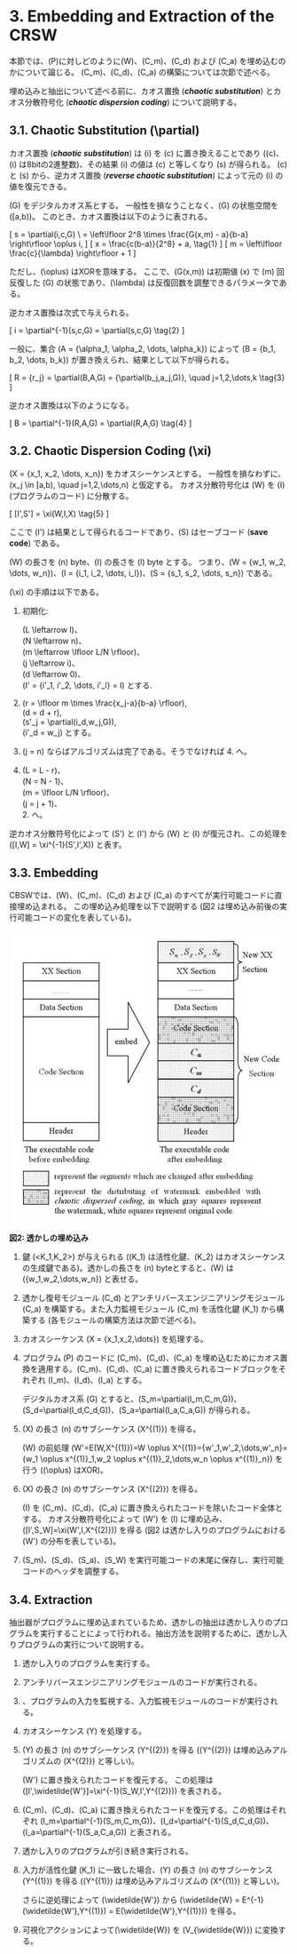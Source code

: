 # 3. Embedding and Extraction of the CRSW

本節では、\(P\)に対しどのように\(W\)、\(C_m\)、\(C_d\) および \(C_a\) を埋め込むのかについて論じる。
\(C_m\)、\(C_d\)、\(C_a\) の構築については次節で述べる。

埋め込みと抽出について述べる前に、カオス置換 (***chaotic substitution***) とカオス分散符号化 (***chaotic dispersion coding***) について説明する。


## 3.1. Chaotic Substitution \(\partial\)

カオス置換 (***chaotic substitution***) は \(i\) を \(c\) に置き換えることであり (\(c\)、\(i\) は8bitの2進整数)、その結果 \(i\) の値は \(c\) と等しくなり \(s\) が得られる。
\(c\) と \(s\) から、逆カオス置換 (***reverse chaotic substitution***) によって元の \(i\) の値を復元できる。

\(G\) をデジタルカオス系とする。
一般性を損なうことなく、\(G\) の状態空間を \([a,b)\)。
このとき、カオス置換は以下のように表される。

\[
    s = \partial(i,c,G) \\
      = \left\lfloor 2^8 \times \frac{G(x,m) - a}{b-a} \right\rfloor \oplus i,
\]
\[
    x = \frac{c(b-a)}{2^8} + a, \tag{1}
\]
\[
    m = \left\lfloor \frac{c}{\lambda} \right\rfloor + 1
\]

ただし、\(\oplus\) はXORを意味する。
ここで、\(G(x,m)\) は初期値 \(x\) で \(m\) 回反復した \(G\) の状態であり、\(\lambda\) は反復回数を調整できるパラメータである。

逆カオス置換は次式で与えられる。

<!-- textlint-disable -->

\[
    i = \partial^{-1}(s,c,G) = \partial(s,c,G) \tag{2}
\]

一般に、集合 \(A = \{\alpha_1, \alpha_2, \dots, \alpha_k\}\) によって \(B = \{b_1, b_2, \dots, b_k\}\) が置き換えられ、結果として以下が得られる。

\[
    R = \{r_j\} = \partial(B,A,G) = \{\partial(b_j,a_j,G)\}, \quad j=1,2,\dots,k \tag{3}
\]

逆カオス置換は以下のようになる。

\[
    B = \partial^{-1}(R,A,G) = \partial(R,A,G) \tag{4}
\]

<!-- textlint-enable -->


## 3.2. Chaotic Dispersion Coding \(\xi\)

<!-- textlint-disable -->
\(X = \{x_1, x_2, \dots, x_n\}\) をカオスシーケンスとする。
一般性を損なわずに、\(x_j \in [a,b), \quad j=1,2,\dots,n\) と仮定する。
カオス分散符号化は \(W\) を \(I\) (プログラムのコード) に分散する。
<!-- textlint-enable -->

\[
    [I',S'] = \xi(W,I,X) \tag{5}
\]

ここで \(I'\) は結果として得られるコードであり、\(S\) はセーブコード (**save code**) である。

<!-- textlint-disable -->
\(W\) の長さを \(n\) byte、\(I\) の長さを \(l\) byte とする。
つまり、\(W = \{w_1, w_2, \dots, w_n\}\)、\(I = \{i_1, i_2, \dots, i_l\}\)、\(S = \{s_1, s_2, \dots, s_n\}\) である。
<!-- textlint-enable -->

\(\xi\) の手順は以下である。

1. 初期化:

    \(L \leftarrow l\)、<br>
    \(N \leftarrow n\)、<br>
    \(m \leftarrow \lfloor L/N \rfloor\)、<br>
    \(j \leftarrow i\)、<br>
    \(d \leftarrow 0\)、<br>
    \(I' = \{i'_1, i'_2, \dots, i'_l\} = I\) とする.

2. \(r = \lfloor m \times \frac{x_j-a}{b-a} \rfloor\),<br>
    \(d = d + r\),<br>
    \(s'_j = \partial(i_d,w_j,G)\),<br>
    \(i'_d = w_j\) とする。

3. \(j = n\) ならばアルゴリズムは完了である。そうでなければ 4. へ。

4. \(L = L - r\)、<br>
    \(N = N - 1\)、<br>
    \(m = \lfloor L/N \rfloor\)、<br>
    \(j = j + 1\)、<br>2. へ。

逆カオス分散符号化によって \(S'\) と \(I'\) から \(W\) と \(I\) が復元され、この処理を \([I,W] = \xi^{-1}(S',I',X)\) と表す。


## 3.3. Embedding

CBSWでは、\(W\)、\(C_m\)、\(C_d\) および \(C_a\) のすべてが実行可能コードに直接埋め込まれる。
この埋め込み処理を以下で説明する (図2 は埋め込み前後の実行可能コードの変化を表している)。

![](fig2.png)

**図2: 透かしの埋め込み**

<!-- textlint-disable -->
1. 鍵 \(<K_1,K_2>\) が与えられる (\(K_1\) は活性化鍵、\(K_2\) はカオスシーケンスの生成鍵である)。透かしの長さを \(n\) byteとすると、\(W\) は \(\{w_1,w_2,\dots,w_n\}\) と表せる。

2. 透かし復号モジュール \(C_d\) とアンチリバースエンジニアリングモジュール \(C_a\) を構築する。また入力監視モジュール \(C_m\) を活性化鍵 \(K_1\) から構築する (各モジュールの構築方法は次節で述べる)。

3. カオスシーケンス \(X = \{x_1,x_2,\dots\}\) を処理する。

4. プログラム \(P\) のコードに \(C_m\)、\(C_d\)、\(C_a\) を埋め込むためにカオス置換を適用する。\(C_m\)、\(C_d\)、\(C_a\) に置き換えられるコードブロックをそれぞれ \(I_m\)、\(I_d\)、\(I_a\) とする。

    デジタルカオス系 \(G\) とすると、\(S_m=\partial(I_m,C_m,G)\)、\(S_d=\partial(I_d,C_d,G)\)、\(S_a=\partial(I_a,C_a,G)\) が得られる。

5. \(X\) の長さ \(n\) のサブシーケンス \(X^{(1)}\) を得る。

    \(W\) の前処理 \(W'=E(W,X^{(1)})=W \oplus X^{(1)}=\{w'_1,w'_2,\dots,w'_n\}=\{w_1 \oplus x^{(1)}_1,w_2 \oplus x^{(1)}_2,\dots,w_n \oplus x^{(1)}_n\}\) を行う (\(\oplus\) はXOR)。
<!-- textlint-enable -->

6. \(X\) の長さ \(n\) のサブシーケンス \(X^{(2)}\) を得る。

    \(I\) を \(C_m\)、\(C_d\)、\(C_a\) に置き換えられたコードを除いたコード全体とする。
    カオス分散符号化によって \(W'\) を \(I\) に埋め込み、\([I',S_W]=\xi(W',I,X^{(2)})\) を得る (図2 は透かし入りのプログラムにおける \(W'\) の分布を表している)。

7. \(S_m\)、\(S_d\)、\(S_a\)、\(S_W\) を実行可能コードの末尾に保存し、実行可能コードのヘッダを調整する。


## 3.4. Extraction

抽出器がプログラムに埋め込まれているため、透かしの抽出は透かし入りのプログラムを実行することによって行われる。抽出方法を説明するために、透かし入りプログラムの実行について説明する。

1. 透かし入りのプログラムを実行する。

2. アンチリバースエンジニアリングモジュールのコードが実行される。

3. 、プログラムの入力を監視する、入力監視モジュールのコードが実行される。

4. カオスシーケンス \(Y\) を処理する。

5. \(Y\) の長さ \(n\) のサブシーケンス \(Y^{(2)}\) を得る (\(Y^{(2)}\) は埋め込みアルゴリズムの \(X^{(2)}\) と等しい)。

    \(W'\) に置き換えられたコードを復元する。
    この処理は \([I',\widetilde{W'}]=\xi^{-1}(S_W,I',Y^{(2)})\) を表される。

<!-- textlint-disable -->
6. \(C_m\)、\(C_d\)、\(C_a\) に置き換えられたコードを復元する。この処理はそれぞれ \(I_m=\partial^{-1}(S_m,C_m,G)\)、\(I_d=\partial^{-1}(S_d,C_d,G)\)、\(I_a=\partial^{-1}(S_a,C_a,G)\) と表される。
<!-- textlint-enable -->

7. 透かし入りのプログラムが引き続き実行される。

8. 入力が活性化鍵 \(K_1\) に一致した場合、\(Y\) の長さ \(n\) のサブシーケンス \(Y^{(1)}\) を得る (\(Y^{(1)}\) は埋め込みアルゴリズムの \(X^{(1)}\) と等しい)。

    さらに逆処理によって \(\widetilde{W'}\) から \(\widetilde{W} = E^{-1}(\widetilde{W'},Y^{(1)}) = E(\widetilde{W'},Y^{(1)})\) を得る。

9. 可視化アクションによって\(\widetilde{W}\) を \(V_{\widetilde{W}}\) に変換する。
